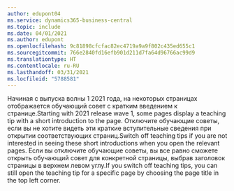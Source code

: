 ```yaml
---
author: edupont04
ms.service: dynamics365-business-central
ms.topic: include
ms.date: 04/01/2021
ms.author: edupont
ms.openlocfilehash: 9c81898cfcfac82ec4719a9a9f802c435ed655c1
ms.sourcegitcommit: 766e2840fd16efb901d211d7fa64d96766ac99d9
ms.translationtype: HT
ms.contentlocale: ru-RU
ms.lasthandoff: 03/31/2021
ms.locfileid: "5788581"
---
```

<span data-ttu-id="78eb9-101">Начиная с выпуска волны 1 2021 года, на некоторых страницах отображается обучающий совет с кратким введением к странице.</span><span class="sxs-lookup"><span data-stu-id="78eb9-101">Starting with 2021 release wave 1, some pages display a teaching tip with a short introduction to the page.</span></span> <span data-ttu-id="78eb9-102">Отключите обучающие советы, если вы не хотите видеть эти краткие вступительные сведения при открытии соответствующих страниц.</span><span class="sxs-lookup"><span data-stu-id="78eb9-102">Switch off teaching tips if you are not interested in seeing these short introductions when you open the relevant pages.</span></span> <span data-ttu-id="78eb9-103">Если вы отключите обучающие советы, вы все равно сможете открыть обучающий совет для конкретной страницы, выбрав заголовок страницы в верхнем левом углу.</span><span class="sxs-lookup"><span data-stu-id="78eb9-103">If you switch off teaching tips, you can still open the teaching tip for a specific page by choosing the page title in the top left corner.</span></span>  
